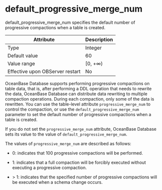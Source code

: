 default_progressive_merge_num 
==================================================

default_progressive_merge_num specifies the default number of progressive compactions when a table is created. 


|          **Attribute**          | **Description** |
|---------------------------------|-----------------|
| Type                            | Integer         |
| Default value                   | 60              |
| Value range                     | \[0, +∞)        |
| Effective upon OBServer restart | No              |



OceanBase Database supports performing progressive compactions on table data, that is, after performing a DDL operation that needs to rewrite the data, OceanBase Database can distribute data rewriting to multiple compaction operations. During each compaction, only some of the data is rewritten. You can use the table-level attribute `progressive_merge_num` to control the compaction, or use the `default_progressive_merge_num` parameter to set the default number of progressive compactions when a table is created. 

If you do not set the `progressive_merge_num` attribute, OceanBase Database sets its value to the value of `default_progressive_merge_num`. 

The values of `progressive_merge_num` are described as follows: 

* 0: indicates that 100 progressive compactions will be performed.

  

* 1: indicates that a full compaction will be forcibly executed without executing a progressive compaction.

  

* \> 1: indicates that the specified number of progressive compactions will be executed when a schema change occurs.

  



